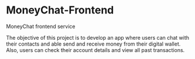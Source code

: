 # MoneyChat-Frontend

MoneyChat frontend service

The objective of this project is to develop an app where users can chat with their contacts and able send and receive money from their digital wallet. Also, users can check their account details and view all past transactions.

